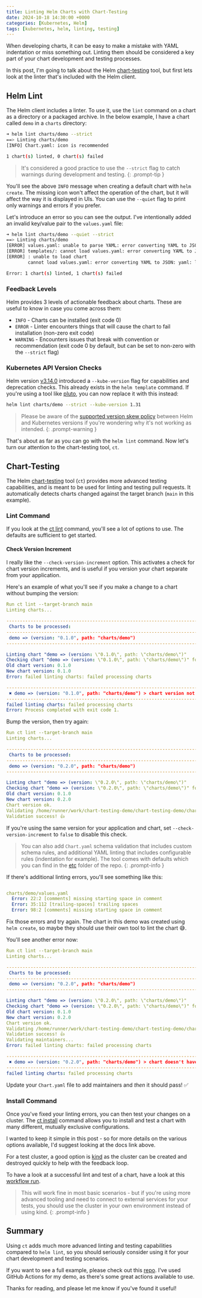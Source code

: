 ```yaml
---
title: Linting Helm Charts with Chart-Testing
date: 2024-10-18 14:30:00 +0000
categories: [Kubernetes, Helm]
tags: [kubernetes, helm, linting, testing]
---
```


When developing charts, it can be easy to make a mistake with YAML indentation or miss something out. Linting them should be considered a key part of your chart development and testing processes.

In this post, I'm going to talk about the Helm [chart-testing](https://github.com/helm/chart-testing) tool, but first lets look at the linter that's included with the Helm client.

## Helm Lint

The Helm client includes a linter. To use it, use the `lint` command on a chart as a directory or a packaged archive. In the below example, I have a chart called `demo` in a `charts` directory:

```bash
➜ helm lint charts/demo --strict
==> Linting charts/demo
[INFO] Chart.yaml: icon is recommended

1 chart(s) linted, 0 chart(s) failed
```

> It's considered a good practice to use the `--strict` flag to catch warnings during development and testing.
{: .prompt-tip }

You'll see the above `INFO` message when creating a default chart with `helm create`. The missing icon won't affect the operation of the chart, but it will affect the way it is displayed in UIs. You can use the `--quiet` flag to print only warnings and errors if you prefer.

Let's introduce an error so you can see the output. I've intentionally added an invalid key/value pair to the `values.yaml` file:

```bash
➜ helm lint charts/demo --quiet --strict
==> Linting charts/demo
[ERROR] values.yaml: unable to parse YAML: error converting YAML to JSON: yaml: line 48: did not find expected key
[ERROR] templates/: cannot load values.yaml: error converting YAML to JSON: yaml: line 48: did not find expected key
[ERROR] : unable to load chart
        cannot load values.yaml: error converting YAML to JSON: yaml: line 48: did not find expected key

Error: 1 chart(s) linted, 1 chart(s) failed
```

### Feedback Levels

Helm provides 3 levels of actionable feedback about charts. These are useful to know in case you come across them:

- `INFO` - Charts can be installed (exit code 0)
- `ERROR` - Linter encounters things that will cause the chart to fail installation (non-zero exit code)
- `WARNING` - Encounters issues that break with convention or recommendation (exit code 0 by default, but can be set to non-zero with the `--strict` flag)

### Kubernetes API Version Checks

Helm version [v3.14.0](https://github.com/helm/helm/releases/tag/v3.14.0) introduced a `--kube-version` flag for capabilities and deprecation checks. This already exists in the `helm template` command. If you're using a tool like [pluto](https://github.com/FairwindsOps/pluto), you can now replace it with this instead:

```bash
helm lint charts/demo --strict --kube-version 1.31
```

> Please be aware of the [supported version skew policy](https://helm.sh/docs/topics/version_skew/#supported-version-skew) between Helm and Kubernetes versions if you're wondering why it's not working as intended.
{: .prompt-warning }

That's about as far as you can go with the `helm lint` command. Now let's turn our attention to the chart-testing tool, `ct`.

## Chart-Testing

The Helm [chart-testing](https://github.com/helm/chart-testing) tool (`ct`) provides more advanced testing capabilities, and is meant to be used for linting and testing pull requests. It automatically detects charts changed against the target branch (`main` in this example).

### Lint Command

If you look at the [ct lint](https://github.com/helm/chart-testing/blob/main/doc/ct_lint.md) command, you'll see a lot of options to use. The defaults are sufficient to get started.

#### Check Version Increment

I really like the `--check-version-increment` option. This activates a check for chart version increments, and is useful if you version your chart separate from your application.

Here's an example of what you'll see if you make a change to a chart without bumping the version:

```yaml
Run ct lint --target-branch main
Linting charts...

------------------------------------------------------------------------------------------------------------------------
 Charts to be processed:
------------------------------------------------------------------------------------------------------------------------
 demo => (version: "0.1.0", path: "charts/demo")
------------------------------------------------------------------------------------------------------------------------

Linting chart "demo => (version: \"0.1.0\", path: \"charts/demo\")"
Checking chart "demo => (version: \"0.1.0\", path: \"charts/demo\")" for a version bump...
Old chart version: 0.1.0
New chart version: 0.1.0
Error: failed linting charts: failed processing charts

------------------------------------------------------------------------------------------------------------------------
 ✖︎ demo => (version: "0.1.0", path: "charts/demo") > chart version not ok. Needs a version bump!
------------------------------------------------------------------------------------------------------------------------
failed linting charts: failed processing charts
Error: Process completed with exit code 1.
```

Bump the version, then try again:

```yaml
Run ct lint --target-branch main
Linting charts...

------------------------------------------------------------------------------------------------------------------------
 Charts to be processed:
------------------------------------------------------------------------------------------------------------------------
 demo => (version: "0.2.0", path: "charts/demo")
------------------------------------------------------------------------------------------------------------------------

Linting chart "demo => (version: \"0.2.0\", path: \"charts/demo\")"
Checking chart "demo => (version: \"0.2.0\", path: \"charts/demo\")" for a version bump...
Old chart version: 0.1.0
New chart version: 0.2.0
Chart version ok.
Validating /home/runner/work/chart-testing-demo/chart-testing-demo/charts/demo/Chart.yaml...
Validation success! 👍
```

If you're using the same version for your application and chart, set `--check-version-increment` to `false` to disable this check.

> You can also add `Chart.yaml` schema validation that includes custom schema rules, and additional YAML linting that includes configurable rules (indentation for example). The tool comes with defaults which you can find in the [etc](https://github.com/helm/chart-testing/tree/main/etc) folder of the repo.
{: .prompt-info }

If there's additional linting errors, you'll see something like this:

```yaml

charts/demo/values.yaml
  Error: 22:2 [comments] missing starting space in comment
  Error: 35:112 [trailing-spaces] trailing spaces
  Error: 98:2 [comments] missing starting space in comment
```

Fix those errors and try again. The chart in this demo was created using `helm create`, so maybe they should use their own tool to lint the chart 😅.

You'll see another error now:

```yaml
Run ct lint --target-branch main
Linting charts...

------------------------------------------------------------------------------------------------------------------------
 Charts to be processed:
------------------------------------------------------------------------------------------------------------------------
 demo => (version: "0.2.0", path: "charts/demo")
------------------------------------------------------------------------------------------------------------------------

Linting chart "demo => (version: \"0.2.0\", path: \"charts/demo\")"
Checking chart "demo => (version: \"0.2.0\", path: \"charts/demo\")" for a version bump...
Old chart version: 0.1.0
New chart version: 0.2.0
Chart version ok.
Validating /home/runner/work/chart-testing-demo/chart-testing-demo/charts/demo/Chart.yaml...
Validation success! 👍
Validating maintainers...
Error: failed linting charts: failed processing charts

------------------------------------------------------------------------------------------------------------------------
 ✖︎ demo => (version: "0.2.0", path: "charts/demo") > chart doesn't have maintainers
------------------------------------------------------------------------------------------------------------------------
failed linting charts: failed processing charts
```

Update your `Chart.yaml` file to add maintainers and _then_ it should pass! ✅

### Install Command

Once you've fixed your linting errors, you can then test your changes on a cluster. The [ct install](https://github.com/helm/chart-testing/blob/main/doc/ct_install.md) command allows you to install and test a chart with many different, mutually exclusive configurations.

I wanted to keep it simple in this post - so for more details on the various options available, I'd suggest looking at the docs link above.

For a test cluster, a good option is [kind](https://kind.sigs.k8s.io/) as the cluster can be created and destroyed quickly to help with the feedback loop.

To have a look at a successful lint and test of a chart, have a look at this [workflow run](https://github.com/thepaulmacca/chart-testing-demo/actions/runs/11404343387/job/31733302231?pr=1).

> This will work fine in most basic scenarios - but if you're using more advanced tooling and need to connect to external services for your tests, you should use the cluster in your own environment instead of using kind.
{: .prompt-info }

## Summary

Using `ct` adds much more advanced linting and testing capabilities compared to `helm lint`, so you should seriously consider using it for your chart development and testing scenarios.

If you want to see a full example, please check out this [repo](https://github.com/thepaulmacca/chart-testing-demo). I've used GitHub Actions for my demo, as there's some great actions available to use.

Thanks for reading, and please let me know if you've found it useful!
